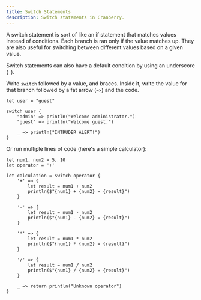 ```yaml
---
title: Switch Statements
description: Switch statements in Cranberry.
---
```


A switch statement is sort of like an if statement that matches values instead of conditions. Each branch is ran only if the value matches up. They are also useful for switching between different values based on a given value.

Switch statements can also have a default condition by using an underscore (`_`).

Write `switch` followed by a value, and braces. Inside it, write the value for that branch followed by a fat arrow (`=>`) and the code.

```cranberry
let user = "guest"

switch user {
	"admin" => println("Welcome administrator.")
	"guest" => println("Welcome guest.")

	_ => println("INTRUDER ALERT!")
}
```

Or run multiple lines of code (here's a simple calculator):

```cranberry
let num1, num2 = 5, 10
let operator = '+'

let calculation = switch operator {
	'+' => {
		let result = num1 + num2
		println($"{num1} + {num2} = {result}")
	}

	'-' => {
		let result = num1 - num2
		println($"{num1} - {num2} = {result}")
	}

	'*' => {
		let result = num1 * num2
		println($"{num1} * {num2} = {result}")
	}

	'/' => {
		let result = num1 / num2
		println($"{num1} / {num2} = {result}")
	}

	_ => return println("Unknown operator")
}
```
